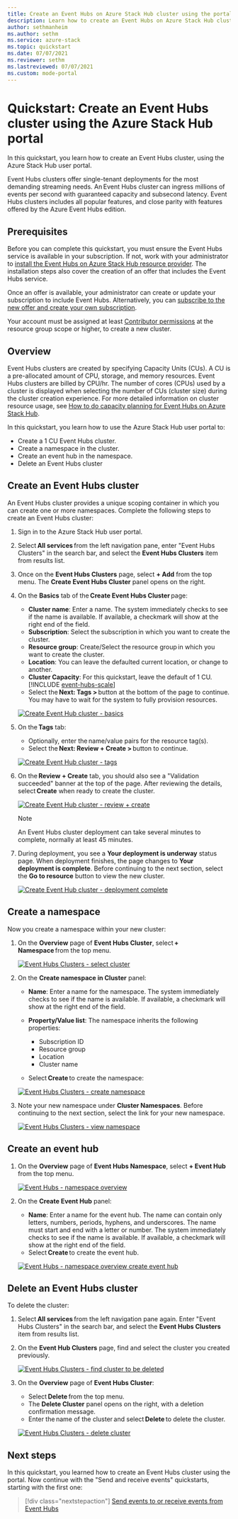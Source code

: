 ```yaml
---
title: Create an Event Hubs on Azure Stack Hub cluster using the portal
description: Learn how to create an Event Hubs on Azure Stack Hub cluster, using the Azure Stack Hub user portal.
author: sethmanheim
ms.author: sethm
ms.service: azure-stack
ms.topic: quickstart
ms.date: 07/07/2021
ms.reviewer: sethm
ms.lastreviewed: 07/07/2021
ms.custom: mode-portal
---
```


# Quickstart: Create an Event Hubs cluster using the Azure Stack Hub portal

In this quickstart, you learn how to create an Event Hubs cluster, using the Azure Stack Hub user portal. 

Event Hubs clusters offer single-tenant deployments for the most demanding streaming needs. An Event Hubs cluster can ingress millions of events per second with guaranteed capacity and subsecond latency. Event Hubs clusters includes all popular features, and close parity with features offered by the Azure Event Hubs edition.

## Prerequisites

Before you can complete this quickstart, you must ensure the Event Hubs service is available in your subscription. If not, work with your administrator to [install the Event Hubs on Azure Stack Hub resource provider](../operator/event-hubs-rp-overview.md). The installation steps also cover the creation of an offer that includes the Event Hubs service. 

Once an offer is available, your administrator can create or update your subscription to include Event Hubs. Alternatively, you can [subscribe to the new offer and create your own subscription](azure-stack-subscribe-services.md).

Your account must be assigned at least [Contributor permissions](/azure/role-based-access-control/rbac-and-directory-admin-roles#azure-roles) at the resource group scope or higher, to create a new cluster.

## Overview

Event Hubs clusters are created by specifying Capacity Units (CUs). A CU is a pre-allocated amount of CPU, storage, and memory resources. Event Hubs clusters are billed by CPU/hr. The number of cores (CPUs) used by a cluster is displayed when selecting the number of CUs (cluster size) during the cluster creation experience. For more detailed information on cluster resource usage, see [How to do capacity planning for Event Hubs on Azure Stack Hub](../operator/event-hubs-rp-capacity-planning.md). 

In this quickstart, you learn how to use the Azure Stack Hub user portal to:
- Create a 1 CU Event Hubs cluster.
- Create a namespace in the cluster.
- Create an event hub in the namespace.
- Delete an Event Hubs cluster

## Create an Event Hubs cluster

An Event Hubs cluster provides a unique scoping container in which you can create one or more namespaces. Complete the following steps to create an Event Hubs cluster: 

1. Sign in to the Azure Stack Hub user portal.
2. Select **All services** from the left navigation pane, enter "Event Hubs Clusters" in the search bar, and select the **Event Hubs Clusters** item from results list.
3. Once on the **Event Hubs Clusters** page, select **+ Add** from the top menu. The **Create Event Hubs Cluster** panel opens on the right.
4. On the **Basics** tab of the **Create Event Hubs Cluster** page:  
   - **Cluster name**: Enter a name. The system immediately checks to see if the name is available. If available, a checkmark will show at the right end of the field. 
   - **Subscription**: Select the subscription in which you want to create the cluster. 
   - **Resource group**: Create/Select the resource group in which you want to create the cluster. 
   - **Location**: You can leave the defaulted current location, or change to another.
   - **Cluster Capacity**: For this quickstart, leave the default of 1 CU.
      [!INCLUDE [event-hubs-scale](../includes/event-hubs-scale.md)]
   - Select the **Next: Tags >** button at the bottom of the page to continue. You may have to wait for the system to fully provision resources. 

   [![Create Event Hub cluster - basics](media/event-hubs-quickstart-cluster-portal/1-create-cluster-basics.png)](media/event-hubs-quickstart-cluster-portal/1-create-cluster-basics.png#lightbox)

5. On the **Tags** tab: 
   - Optionally, enter the name/value pairs for the resource tag(s).  
   - Select the **Next: Review + Create >** button to continue. 

   [![Create Event Hub cluster - tags](media/event-hubs-quickstart-cluster-portal/1-create-cluster-tags.png)](media/event-hubs-quickstart-cluster-portal/1-create-cluster-tags.png#lightbox)

6. On the **Review + Create** tab, you should also see a "Validation succeeded" banner at the top of the page. After reviewing the details, select **Create** when ready to create the cluster. 

   [![Create Event Hub cluster - review + create](media/event-hubs-quickstart-cluster-portal/1-create-cluster-review.png)](media/event-hubs-quickstart-cluster-portal/1-create-cluster-review.png#lightbox)

   >[!NOTE]
   > An Event Hubs cluster deployment can take several minutes to complete, normally at least 45 minutes.

7. During deployment, you see a **Your deployment is underway** status page. When deployment finishes, the page changes to **Your deployment is complete**. Before continuing to the next section, select the **Go to resource** button to view the new cluster.

   [![Create Event Hub cluster - deployment complete](media/event-hubs-quickstart-cluster-portal/1-deployment-complete.png)](media/event-hubs-quickstart-cluster-portal/1-deployment-complete.png#lightbox)


## Create a namespace

Now you create a namespace within your new cluster:

1. On the **Overview** page of **Event Hubs Cluster**, select **+ Namespace** from the top menu. 

   [![Event Hubs Clusters - select cluster](media/event-hubs-quickstart-cluster-portal/2-view-cluster.png)](media/event-hubs-quickstart-cluster-portal/2-view-cluster.png#lightbox)

2. On the **Create namespace in Cluster** panel:

   - **Name**: Enter a name for the namespace. The system immediately checks to see if the name is available. If available, a checkmark will show at the right end of the field. 
   - **Property/Value list**: The namespace inherits the following properties: 
     - Subscription ID 
     - Resource group 
     - Location 
     - Cluster name 

   - Select **Create** to create the namespace:

   [![Event Hubs Clusters - create namespace](media/event-hubs-quickstart-cluster-portal/2-view-cluster-create-namespace.png)](media/event-hubs-quickstart-cluster-portal/2-view-cluster-create-namespace.png#lightbox)

3. Note your new namespace under **Cluster Namespaces**. Before continuing to the next section, select the link for your new namespace. 

   [![Event Hubs Clusters - view namespace](media/event-hubs-quickstart-cluster-portal/2-view-cluster-with-namespace.png)](media/event-hubs-quickstart-cluster-portal/2-view-cluster-with-namespace.png#lightbox)

## Create an event hub

1. On the **Overview** page of **Event Hubs Namespace**, select **+ Event Hub** from the top menu.  

   [![Event Hubs - namespace overview](media/event-hubs-quickstart-cluster-portal/3-event-hubs-namespace-overview.png)](media/event-hubs-quickstart-cluster-portal/3-event-hubs-namespace-overview.png#lightbox)

2. On the **Create Event Hub** panel:
   - **Name**: Enter a name for the event hub. The name can contain only letters, numbers, periods, hyphens, and underscores. The name must start and end with a letter or number. The system immediately checks to see if the name is available. If available, a checkmark will show at the right end of the field.
   - Select **Create** to create the event hub.

   [![Event Hubs - namespace overview create event hub](media/event-hubs-quickstart-cluster-portal/3-event-hubs-namespace-overview-create-event-hub.png)](media/event-hubs-quickstart-cluster-portal/3-event-hubs-namespace-overview-create-event-hub.png#lightbox)

## Delete an Event Hubs cluster

To delete the cluster:

1. Select **All services** from the left navigation pane again. Enter "Event Hubs Clusters" in the search bar, and select the **Event Hubs Clusters** item from results list.
2. On the **Event Hub Clusters** page, find and select the cluster you created previously.

   [![Event Hubs Clusters - find cluster to be deleted](media/event-hubs-quickstart-cluster-portal/4-delete-cluster-clusters.png)](media/event-hubs-quickstart-cluster-portal/4-delete-cluster-clusters.png#lightbox)

3. On the **Overview** page of **Event Hubs Cluster**:
   - Select **Delete** from the top menu.  
   - The **Delete Cluster** panel opens on the right, with a deletion confirmation message. 
   - Enter the name of the cluster and select **Delete** to delete the cluster. 

   [![Event Hubs Clusters - delete cluster](media/event-hubs-quickstart-cluster-portal/4-delete-cluster-delete.png)](media/event-hubs-quickstart-cluster-portal/4-delete-cluster-delete.png#lightbox)

## Next steps

In this quickstart, you learned how to create an Event Hubs cluster using the portal. Now continue with the "Send and receive events" quickstarts, starting with the first one:  

> [!div class="nextstepaction"]
> [Send events to or receive events from Event Hubs](/azure/event-hubs/get-started-dotnet-standard-send-v2)
